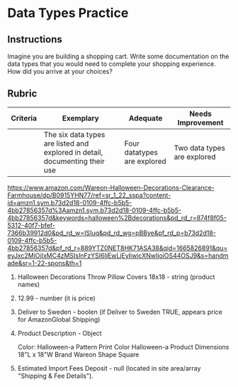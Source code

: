 # Data Types Practice

## Instructions

Imagine you are building a shopping cart. Write some documentation on the data types that you would need to complete your shopping experience. How did you arrive at your choices?

## Rubric

Criteria | Exemplary | Adequate | Needs Improvement
--- | --- | --- | -- |
||The six data types are listed and explored in detail, documenting their use|Four datatypes are explored|Two data types are explored|

https://www.amazon.com/Wareon-Halloween-Decorations-Clearance-Farmhouse/dp/B0915YHN77/ref=sr_1_22_sspa?content-id=amzn1.sym.b73d2d18-0109-4ffc-b5b5-4bb27856357d%3Aamzn1.sym.b73d2d18-0109-4ffc-b5b5-4bb27856357d&keywords=halloween%2Bdecorations&pd_rd_r=874f8f05-5312-40f7-bfef-7366b39912d0&pd_rd_w=ISIuq&pd_rd_wg=pBBye&pf_rd_p=b73d2d18-0109-4ffc-b5b5-4bb27856357d&pf_rd_r=889YTZ0NET8HK71ASA38&qid=1665826891&qu=eyJxc2MiOiIxMC4zMSIsInFzYSI6IjEwLjEyIiwicXNwIjoiOS44OSJ9&s=handmade&sr=1-22-spons&th=1

1. Halloween Decorations Throw Pillow Covers 18x18 - string (product names)
2. 12.99 - number (it is price)
3. Deliver to Sweden - boolen (if Deliver to Sweden TRUE, appears price for AmazonGlobal Shipping)
4. Product Description - Object

    Color: Halloween-a
    Pattern	Print
    Color	Halloween-a
    Product Dimensions	18"L x 18"W
    Brand	Wareon
    Shape	Square       
5. Estimated Import Fees Deposit - null (located in site area/array "Shipping & Fee Details").

